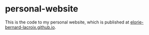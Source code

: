 # personal-website

This is the code to my personal website, which is published at [elorie-bernard-lacroix.github.io](elorie-bernard-lacroix.github.io).